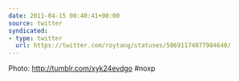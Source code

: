 ```yaml
---
date: 2011-04-15 00:40:41+00:00
source: twitter
syndicated:
- type: twitter
  url: https://twitter.com/roytang/statuses/58691174977904640/
---
```


Photo: http://tumblr.com/xyk24evdgo #noxp